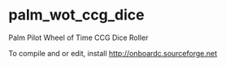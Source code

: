 palm_wot_ccg_dice
=================

Palm Pilot Wheel of Time CCG Dice Roller

To compile and or edit, install http://onboardc.sourceforge.net

